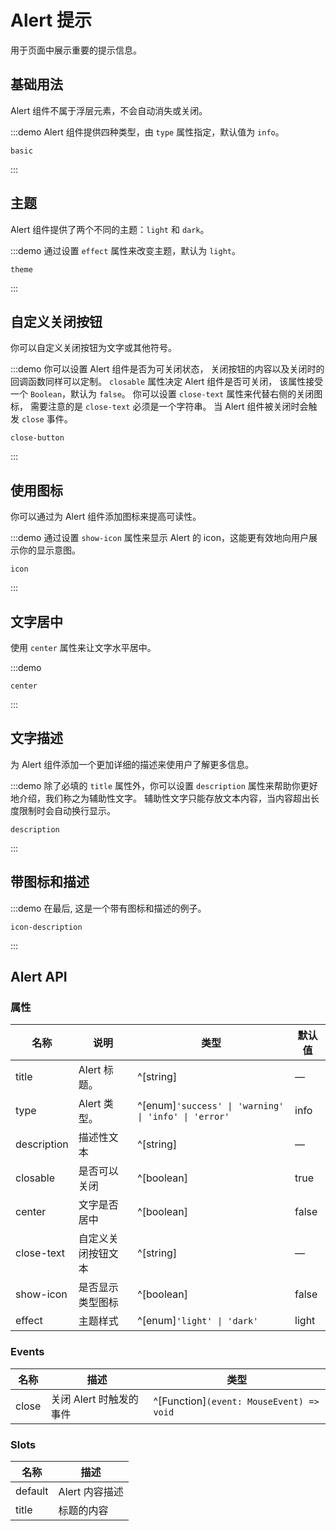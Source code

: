 # Alert 提示

用于页面中展示重要的提示信息。

## 基础用法

Alert 组件不属于浮层元素，不会自动消失或关闭。

:::demo Alert 组件提供四种类型，由 `type` 属性指定，默认值为 `info`。

```
basic
```

:::

## 主题

Alert 组件提供了两个不同的主题：`light` 和 `dark`。

:::demo 通过设置 `effect` 属性来改变主题，默认为 `light`。

```
theme
```

:::

## 自定义关闭按钮

你可以自定义关闭按钮为文字或其他符号。

:::demo 你可以设置 Alert 组件是否为可关闭状态， 关闭按钮的内容以及关闭时的回调函数同样可以定制。 `closable` 属性决定 Alert 组件是否可关闭， 该属性接受一个 `Boolean`，默认为 `false`。 你可以设置 `close-text` 属性来代替右侧的关闭图标， 需要注意的是 `close-text` 必须是一个字符串。 当 Alert 组件被关闭时会触发 `close` 事件。

```
close-button
```

:::

## 使用图标

你可以通过为 Alert 组件添加图标来提高可读性。

:::demo 通过设置 `show-icon` 属性来显示 Alert 的 icon，这能更有效地向用户展示你的显示意图。

```
icon
```

:::

## 文字居中

使用 `center` 属性来让文字水平居中。

:::demo

```
center
```

:::

## 文字描述

为 Alert 组件添加一个更加详细的描述来使用户了解更多信息。

:::demo 除了必填的 `title` 属性外，你可以设置 `description` 属性来帮助你更好地介绍，我们称之为辅助性文字。 辅助性文字只能存放文本内容，当内容超出长度限制时会自动换行显示。

```
description
```

:::

## 带图标和描述

:::demo 在最后, 这是一个带有图标和描述的例子。

```
icon-description
```

:::

## Alert API

### 属性

| 名称          | 说明        | 类型                                                      | 默认值   |
| ----------- | --------- | ------------------------------------------------------- | ----- |
| title       | Alert 标题。 | ^[string]                                               | —     |
| type        | Alert 类型。 | ^[enum]`'success' \| 'warning' \| 'info' \| 'error'` | info  |
| description | 描述性文本     | ^[string]                                               | —     |
| closable    | 是否可以关闭    | ^[boolean]                                              | true  |
| center      | 文字是否居中    | ^[boolean]                                              | false |
| close-text  | 自定义关闭按钮文本 | ^[string]                                               | —     |
| show-icon   | 是否显示类型图标  | ^[boolean]                                              | false |
| effect      | 主题样式      | ^[enum]`'light' \| 'dark'`                             | light |

### Events

| 名称    | 描述              | 类型                                          |
| ----- | --------------- | ------------------------------------------- |
| close | 关闭 Alert 时触发的事件 | ^[Function]`(event: MouseEvent) => void` |

### Slots

| 名称      | 描述         |
| ------- | ---------- |
| default | Alert 内容描述 |
| title   | 标题的内容      |
